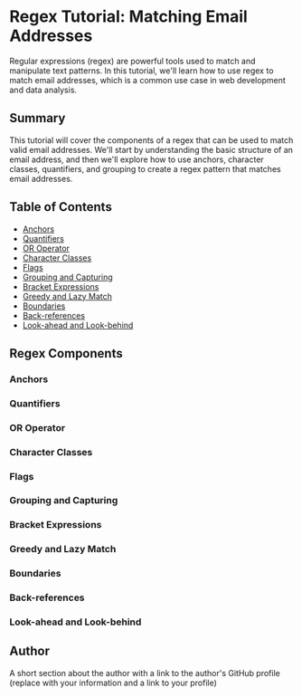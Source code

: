 # Regex Tutorial: Matching Email Addresses

Regular expressions (regex) are powerful tools used to match and manipulate text patterns. In this tutorial, we'll learn how to use regex to match email addresses, which is a common use case in web development and data analysis.

## Summary

This tutorial will cover the components of a regex that can be used to match valid email addresses. We'll start by understanding the basic structure of an email address, and then we'll explore how to use anchors, character classes, quantifiers, and grouping to create a regex pattern that matches email addresses.

## Table of Contents

- [Anchors](#anchors)
- [Quantifiers](#quantifiers)
- [OR Operator](#or-operator)
- [Character Classes](#character-classes)
- [Flags](#flags)
- [Grouping and Capturing](#grouping-and-capturing)
- [Bracket Expressions](#bracket-expressions)
- [Greedy and Lazy Match](#greedy-and-lazy-match)
- [Boundaries](#boundaries)
- [Back-references](#back-references)
- [Look-ahead and Look-behind](#look-ahead-and-look-behind)

## Regex Components

### Anchors

### Quantifiers

### OR Operator

### Character Classes

### Flags

### Grouping and Capturing

### Bracket Expressions

### Greedy and Lazy Match

### Boundaries

### Back-references

### Look-ahead and Look-behind

## Author

A short section about the author with a link to the author's GitHub profile (replace with your information and a link to your profile)
